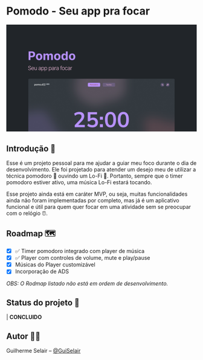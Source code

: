 # **Pomodo - Seu app pra focar**

![](.github/pomodo-cover.png)

## Introdução 📝

Esse é um projeto pessoal para me ajudar a guiar meu foco durante o dia de desenvolvimento. Ele foi projetado para atender um desejo meu de utilizar a técnica pomodoro 🍅 ouvindo um Lo-Fi 🎵. Portanto, sempre que o timer pomodoro estiver ativo, uma música Lo-Fi estará tocando.

Esse projeto ainda está em caráter MVP, ou seja, muitas funcionalidades ainda não foram implementadas por completo, mas já é um aplicativo funcional e útil para quem quer focar em uma atividade sem se preocupar com o relógio ⏰.

## Roadmap 🗺️

- [x] :white_check_mark: Timer pomodoro integrado com player de música
- [x] :white_check_mark: Player com controles de volume, mute e play/pause
- [x] Músicas do Player customizável
- [x] Incorporação de ADS

_OBS: O Rodmap listado não está em ordem de desenvolvimento._

## Status do projeto 🔨

| **CONCLUIDO**

## Autor 🧑‍🚀

Guilherme Selair – [@GuiSelair](https://github.com/GuiSelair)
